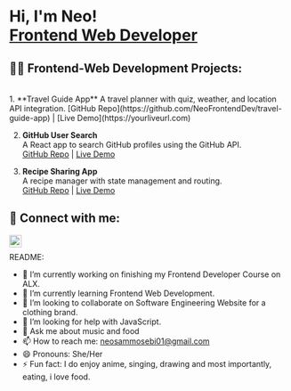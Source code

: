 <h1>Hi, I'm Neo! <br/><a href="https://github.com/NeoFrontendDev">Frontend Web Developer</a></h1>

<h2>👨‍💻 Frontend-Web Development Projects:</h2>
<br/>
1. **Travel Guide App**  
   A travel planner with quiz, weather, and location API integration.  
   [GitHub Repo](https://github.com/NeoFrontendDev/travel-guide-app) | [Live Demo](https://yourliveurl.com)

2. **GitHub User Search**  
   A React app to search GitHub profiles using the GitHub API.  
   [GitHub Repo](https://github.com/NeoFrontendDev/github-user-search) | [Live Demo](https://yourliveurl.com)

3. **Recipe Sharing App**  
   A recipe manager with state management and routing.  
   [GitHub Repo](https://github.com/NeoFrontendDev/recipe-sharing-app) | [Live Demo](https://yourliveurl.com)


<h2> 🤳 Connect with me:</h2>

[<img align="left" alt="NeoMosebi | LinkedIn" width="22px" src="https://cdn.jsdelivr.net/npm/simple-icons@v3/icons/linkedin.svg" />][linkedin]

[linkedin]: https://www.linkedin.com/in/neo-mosebi-95b206358
<br/>

README:

- 🔭 I’m currently working on finishing my Frontend Developer Course on ALX.
- 🌱 I’m currently learning Frontend Web Development.
- 👯 I’m looking to collaborate on Software Engineering Website for a clothing brand.
- 🤔 I’m looking for help with JavaScript.
- 💬 Ask me about music and food
- 📫 How to reach me: neosammosebi01@gmail.com
- 😄 Pronouns: She/Her
- ⚡ Fun fact: I do enjoy anime, singing, drawing and most importantly, eating,  i love food.
